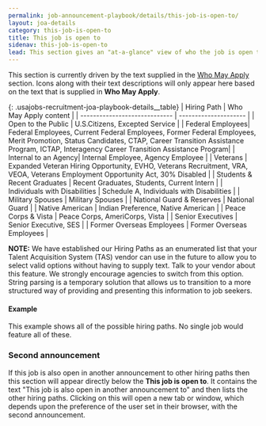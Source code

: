 ```yaml
---
permalink: job-announcement-playbook/details/this-job-is-open-to/
layout: joa-details
category: this-job-is-open-to
title: This job is open to
sidenav: this-job-is-open-to
lead: This section gives an "at-a-glance" view of who the job is open to.
---
```


This section is currently driven by the text supplied in the [Who May Apply](../duties#who-may-apply) section. Icons along with their text descriptions will only appear here based on the text that is supplied in **Who May Apply**.

{: .usajobs-recruitment-joa-playbook-details__table}
| Hiring Path                   | Who May Apply content |
| ----------------------------- | --------------------- |
| Open to the Public | U.S.Citizens, Excepted Service |
| Federal Employees| Federal Employees, Current Federal Employees, Former Federal Employees, Merit Promotion, Status Candidates, CTAP, Career Transition Assistance Program, ICTAP, Interagency Career Transition Assistance Program|
| Internal to an Agency| Internal Employee, Agency Employee |
| Veterans | Expanded Veteran Hiring Opportunity,  EVHO, Veterans Recruitment, VRA, VEOA, Veterans Employment Opportunity Act, 30% Disabled |
| Students & Recent Graduates | Recent Graduates, Students, Current Intern |
| Individuals with Disabilities | Schedule A, Individuals with Disabilities |
| Military Spouses | Military Spouses |
| National Guard & Reserves | National Guard |
| Native American | Indian Preference, Native American |
| Peace Corps & Vista | Peace Corps, AmeriCorps, Vista |
| Senior Executives | Senior Executive, SES |
| Former Overseas Employees | Former Overseas Employees |

**NOTE:** We have established our Hiring Paths as an enumerated list that your Talent Acquisition System (TAS) vendor can use in the future to allow you to select valid options without having to supply text. Talk to your vendor about this feature. We strongly encourage agencies to switch from this option. String parsing is a temporary solution that allows us to transition to a more structured way of providing and presenting this information to job seekers.

#### Example

This example shows all of the possible hiring paths. No single job would feature all of these.

<div class="usajobs-recruitment-joa-playbook-details__example-img this-job-is-open-to">
<amp-img src="{{ site.baseurl }}/assets/images/job-announcement-playbook/this-job-is-open-to-v6.6.png"
  srcset="{{ site.baseurl }}/assets/images/job-announcement-playbook/this-job-is-open-to-v6.6.png 768w,
  {{ site.baseurl }}/assets/images/job-announcement-playbook/this-job-is-open-to-v6.6-SM.png 100w"
  width="346"
  height="1065"
  layout="responsive"
  alt="This job is open to... v6.6 example"></amp-img>
</div>


### Second announcement

If this job is also open in another announcement to other hiring paths then this section will appear directly below the **This job is open to**. It contains the text "This job is also open in another announcement to" and then lists the other hiring paths. Clicking on this will open a new tab or window, which depends upon the preference of the user set in their browser, with the second announcement.

